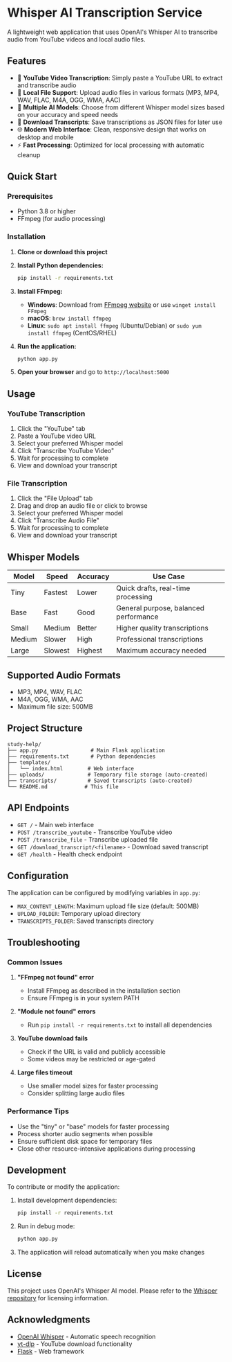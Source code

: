 # Whisper AI Transcription Service

A lightweight web application that uses OpenAI's Whisper AI to transcribe audio from YouTube videos and local audio files.

## Features

- 🎥 **YouTube Video Transcription**: Simply paste a YouTube URL to extract and transcribe audio
- 📁 **Local File Support**: Upload audio files in various formats (MP3, MP4, WAV, FLAC, M4A, OGG, WMA, AAC)
- 🧠 **Multiple AI Models**: Choose from different Whisper model sizes based on your accuracy and speed needs
- 💾 **Download Transcripts**: Save transcriptions as JSON files for later use
- 🌐 **Modern Web Interface**: Clean, responsive design that works on desktop and mobile
- ⚡ **Fast Processing**: Optimized for local processing with automatic cleanup

## Quick Start

### Prerequisites

- Python 3.8 or higher
- FFmpeg (for audio processing)

### Installation

1. **Clone or download this project**

2. **Install Python dependencies:**

   ```bash
   pip install -r requirements.txt
   ```

3. **Install FFmpeg:**

   - **Windows**: Download from [FFmpeg website](https://ffmpeg.org/download.html) or use `winget install FFmpeg`
   - **macOS**: `brew install ffmpeg`
   - **Linux**: `sudo apt install ffmpeg` (Ubuntu/Debian) or `sudo yum install ffmpeg` (CentOS/RHEL)

4. **Run the application:**

   ```bash
   python app.py
   ```

5. **Open your browser** and go to `http://localhost:5000`

## Usage

### YouTube Transcription

1. Click the "YouTube" tab
2. Paste a YouTube video URL
3. Select your preferred Whisper model
4. Click "Transcribe YouTube Video"
5. Wait for processing to complete
6. View and download your transcript

### File Transcription

1. Click the "File Upload" tab
2. Drag and drop an audio file or click to browse
3. Select your preferred Whisper model
4. Click "Transcribe Audio File"
5. Wait for processing to complete
6. View and download your transcript

## Whisper Models

| Model  | Speed   | Accuracy | Use Case                              |
| ------ | ------- | -------- | ------------------------------------- |
| Tiny   | Fastest | Lower    | Quick drafts, real-time processing    |
| Base   | Fast    | Good     | General purpose, balanced performance |
| Small  | Medium  | Better   | Higher quality transcriptions         |
| Medium | Slower  | High     | Professional transcriptions           |
| Large  | Slowest | Highest  | Maximum accuracy needed               |

## Supported Audio Formats

- MP3, MP4, WAV, FLAC
- M4A, OGG, WMA, AAC
- Maximum file size: 500MB

## Project Structure

```
study-help/
├── app.py                 # Main Flask application
├── requirements.txt       # Python dependencies
├── templates/
│   └── index.html        # Web interface
├── uploads/              # Temporary file storage (auto-created)
├── transcripts/          # Saved transcripts (auto-created)
└── README.md            # This file
```

## API Endpoints

- `GET /` - Main web interface
- `POST /transcribe_youtube` - Transcribe YouTube video
- `POST /transcribe_file` - Transcribe uploaded file
- `GET /download_transcript/<filename>` - Download saved transcript
- `GET /health` - Health check endpoint

## Configuration

The application can be configured by modifying variables in `app.py`:

- `MAX_CONTENT_LENGTH`: Maximum upload file size (default: 500MB)
- `UPLOAD_FOLDER`: Temporary upload directory
- `TRANSCRIPTS_FOLDER`: Saved transcripts directory

## Troubleshooting

### Common Issues

1. **"FFmpeg not found" error**

   - Install FFmpeg as described in the installation section
   - Ensure FFmpeg is in your system PATH

2. **"Module not found" errors**

   - Run `pip install -r requirements.txt` to install all dependencies

3. **YouTube download fails**

   - Check if the URL is valid and publicly accessible
   - Some videos may be restricted or age-gated

4. **Large files timeout**
   - Use smaller model sizes for faster processing
   - Consider splitting large audio files

### Performance Tips

- Use the "tiny" or "base" models for faster processing
- Process shorter audio segments when possible
- Ensure sufficient disk space for temporary files
- Close other resource-intensive applications during processing

## Development

To contribute or modify the application:

1. Install development dependencies:

   ```bash
   pip install -r requirements.txt
   ```

2. Run in debug mode:

   ```bash
   python app.py
   ```

3. The application will reload automatically when you make changes

## License

This project uses OpenAI's Whisper AI model. Please refer to the [Whisper repository](https://github.com/openai/whisper) for licensing information.

## Acknowledgments

- [OpenAI Whisper](https://github.com/openai/whisper) - Automatic speech recognition
- [yt-dlp](https://github.com/yt-dlp/yt-dlp) - YouTube download functionality
- [Flask](https://flask.palletsprojects.com/) - Web framework
